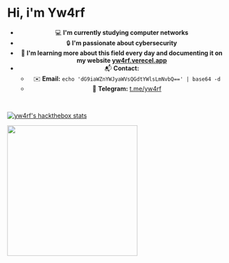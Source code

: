 <h1>Hi, i'm Yw4rf</h1>

<div style="text-align: center;">
  
- 💻 **I'm currently studying computer networks**  
- 🔒 **I'm passionate about cybersecurity**  
- 📖 **I'm learning more about this field every day and documenting it on my website [yw4rf.verecel.app](https://yw4rf.vercel.app/)**  
- 📬 **Contact:**
  - ✉️ **Email:** `echo 'dG9iaWZnYWJyaWVsQGdtYWlsLmNvbQ==' | base64 -d`
  - 📡 **Telegram:** [t.me/yw4rf](https://t.me/yw4rf)
   
</div>

<br>

[![yw4rf's hackthebox stats](http://www.hackthebox.eu/badge/image/2035837)](https://app.hackthebox.com/profile/2035837)

<img src="https://cyberdefenders-storage.s3.me-central-1.amazonaws.com/profile-badges/Yw4rf.png" width="300" />
